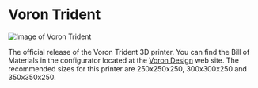 # Voron Trident

![Image of Voron Trident](https://vorondesign.com/images/voron_trident.jpg)

The official release of the Voron Trident 3D printer.  You can find the Bill of Materials in the configurator located at the [Voron Design]( http://vorondesign.com/voron_trident) web site.  The recommended sizes for this printer are 250x250x250, 300x300x250 and 350x350x250.
